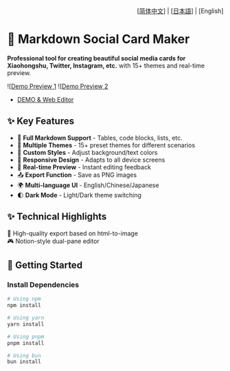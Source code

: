 <div align="right">
  [<a href="./README.md">简体中文</a>] | [<a href="./README_JP.md">日本語</a>] | [English]
</div>

# 🎨 Markdown Social Card Maker

**Professional tool for creating beautiful social media cards for Xiaohongshu, Twitter, Instagram, etc.** with 15+ themes and real-time preview.

![[Demo Preview 1](./public/images/screenshots/screenshots_1.jpg)
![[Demo Preview 2](./public/images/screenshots/screenshots_2.jpg)

- [DEMO & Web Editor](https://md.jingtu-tech.com)

## ✨ Key Features

- 📝 **Full Markdown Support** - Tables, code blocks, lists, etc.
- 🎨 **Multiple Themes** - 15+ preset themes for different scenarios
- 🌈 **Custom Styles** - Adjust background/text colors
- 📱 **Responsive Design** - Adapts to all device screens
- 🔄 **Real-time Preview** - Instant editing feedback
- 📤 **Export Function** - Save as PNG images
- 🌍 **Multi-language UI** - English/Chinese/Japanese
- 🌓 **Dark Mode** - Light/Dark theme switching

## ✨ Technical Highlights
📸 High-quality export based on html-to-image  
🎮 Notion-style dual-pane editor

## 🚀 Getting Started

### Install Dependencies

```bash
# Using npm
npm install

# Using yarn
yarn install

# Using pnpm
pnpm install

# Using bun
bun install